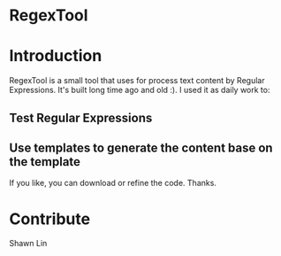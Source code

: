 # RegexTool
# Introduction
RegexTool is a small tool that uses for process text content by Regular Expressions.
It's built long time ago and old :). I used it as daily work to:
## Test Regular Expressions
## Use templates to generate the content base on the template

If you like, you can download or refine the code. Thanks.

# Contribute
Shawn Lin

